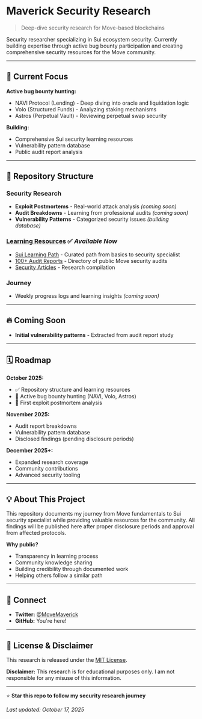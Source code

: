 # Maverick Security Research

> Deep-dive security research for Move-based blockchains

Security researcher specializing in Sui ecosystem security. Currently building expertise through active bug bounty participation and creating comprehensive security resources for the Move community.

---

## 🎯 Current Focus

**Active bug bounty hunting:**
- NAVI Protocol (Lending) - Deep diving into oracle and liquidation logic
- Volo (Structured Funds) - Analyzing staking mechanisms
- Astros (Perpetual Vault) - Reviewing perpetual swap security

**Building:**
- Comprehensive Sui security learning resources
- Vulnerability pattern database
- Public audit report analysis

---

## 📂 Repository Structure

### Security Research
- **Exploit Postmortems** - Real-world attack analysis *(coming soon)*
- **Audit Breakdowns** - Learning from professional audits *(coming soon)*
- **Vulnerability Patterns** - Categorized security issues *(building database)*

### [Learning Resources](resources/) ✅ *Available Now*
- [Sui Learning Path](resources/move/sui/learn.md) - Curated path from basics to security specialist
- [100+ Audit Reports](resources/move/reports.md) - Directory of public Move security audits
- [Security Articles](resources/move/sui/articles.md) - Research compilation

### Journey
- Weekly progress logs and learning insights *(coming soon)*

---

## 🔥 Coming Soon

- **Initial vulnerability patterns** - Extracted from audit report study

---

## 🗓️ Roadmap

**October 2025:**
- ✅ Repository structure and learning resources
- 🔄 Active bug bounty hunting (NAVI, Volo, Astros)
- 📝 First exploit postmortem analysis

**November 2025:**
- Audit report breakdowns
- Vulnerability pattern database
- Disclosed findings (pending disclosure periods)

**December 2025+:**
- Expanded research coverage
- Community contributions
- Advanced security tooling

---

## 💡 About This Project

This repository documents my journey from Move fundamentals to Sui security specialist while providing valuable resources for the community. All findings will be published here after proper disclosure periods and approval from affected protocols.

**Why public?**
- Transparency in learning process
- Community knowledge sharing
- Building credibility through documented work
- Helping others follow a similar path

---

## 🤝 Connect

- **Twitter:** [@MoveMaverick](https://twitter.com/MoveMav) 
- **GitHub:** You're here!

---

## 📜 License & Disclaimer

This research is released under the [MIT License](LICENSE).

**Disclaimer:** This research is for educational purposes only. I am not responsible for any misuse of this information.

---

⭐ **Star this repo to follow my security research journey**

*Last updated: October 17, 2025*
